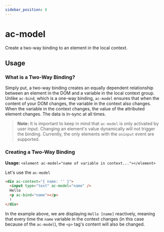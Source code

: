 ```yaml
---
sidebar_position: 8
---
```


# ac-model

Create a two-way binding to an element in the local context.

## Usage

### What is a Two-Way Binding?

Simply put, a two-way binding creates an equally dependent relationship between an element in the DOM and a variable in the local context group. Unlike `ac-bind`, which is a one-way binding, `ac-model` ensures that when the content of your DOM changes, the variable in the context also changes. When the variable in the context changes, the value of the attributed element changes. The data is in-sync at all times.

> **Note:** It is important to keep in mind that `ac-model` is only activated by user input. Changing an element's value dynamically will not trigger the binding. Currently, the only elements with the `oninput` event are supported.

### Creating a Two-Way Binding

**Usage:** `<element ac-model="name of variable in context..."></element>`

Let's use the `ac-model`

```html
<div ac-context="{ name: '' }">
  <input type="text" ac-model="name" />
  Hello
  <p ac-bind="name"></p>
  !
</div>
```

In the example above, we are displaying `Hello [name]` reactively, meaning that every time the `name` variable in the context changes (in this case because of the `ac-model`), the `<p>` tag's content will also be changed.
